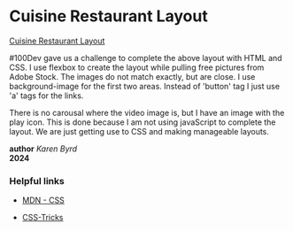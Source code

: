 # Cuisine Restaurant Layout

[Cuisine Restaurant Layout](https://dribbble.com/shots/12927498-Cuisine-Restaurant-Website)

#100Dev gave us a challenge to complete the above layout with HTML and CSS. I use flexbox to create the layout while pulling free pictures from Adobe Stock. The images do not match exactly, but are close. I use background-image for the first two areas. Instead of 'button' tag I just use 'a' tags for the links.

There is no carousal where the video image is, but I have an image with the play icon. This is done because I am not using javaScript to complete the layout. We are just getting use to CSS and making manageable layouts.


**author** *Karen Byrd* <br>
**2024**

### Helpful links
- [MDN - CSS](https://developer.mozilla.org/en-US/docs/Web/CSS)

- [CSS-Tricks](https://css-tricks.com/)

